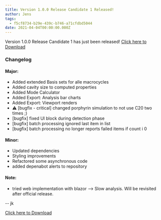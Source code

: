 ```yaml
---
title: Version 1.0.0 Release Candidate 1 Released!
author: Jens
tags:
  - f5cf8734-b29e-439c-b746-a71cfdbd5044
date: 2021-04-04T00:00:00.000Z
---
```

Version 1.0.0 Release Candidate 1 has just been released!
[Click here to Download](https://github.com/JensKrumsieck/PorphyStruct/releases/tag/v1.0.0-rc.1)


### Changelog
#### Major:
* Added extended Basis sets for alle macrocycles
* Added cavity size to computed properties
* Added Mode Calculator
* Added Export: Analysis bar charts
* Added Export: Viewport renders
* :warning: [bugfix - critical] changed porphyrin simulation to not use C20 two times ;)
* [bugfix] fixed UI block during detection phase
* [bugfix] batch processing ignored last item in list
* [bugfix] batch processing no longer reports failed items if count i 0

#### Minor:
* Updated dependencies
* Styling improvements
* Refactored some asynchronous code
* added depenabot alerts to repository

#### Note:
* tried web implementation with blazor --> Slow analysis. Will be revisited after official release.

-- jk

[Click here to Download](https://github.com/JensKrumsieck/PorphyStruct/releases/tag/v1.0.0-rc.1)